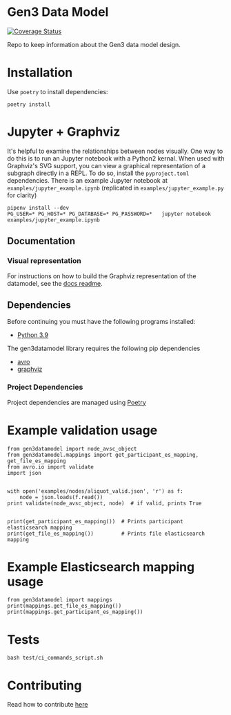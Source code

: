 Gen3 Data Model
==============

[![Coverage Status](https://coveralls.io/repos/github/uc-cdis/gen3datamodel/badge.svg?branch=chore/update-tests)](https://coveralls.io/github/uc-cdis/gen3datamodel?branch=chore/update-tests)

Repo to keep information about the Gen3 data model design.

# Installation

Use `poetry` to install dependencies:

```
poetry install
```

# Jupyter + Graphviz

It's helpful to examine the relationships between nodes visually.  One
way to do this is to run an Jupyter notebook with a Python2 kernal.
When used with Graphviz's SVG support, you can view a graphical
representation of a subgraph directly in a REPL. To do so, install the
`pyproject.toml` dependencies.  There is an example Jupyter
notebook at `examples/jupyter_example.ipynb` (replicated in
`examples/jupyter_example.py` for clarity)

```
pipenv install --dev
PG_USER=* PG_HOST=* PG_DATABASE=* PG_PASSWORD=*   jupyter notebook examples/jupyter_example.ipynb
```


## Documentation

### Visual representation

For instructions on how to build the Graphviz representation of the
datamodel, see the
[docs readme](https://github.com/uc-cdis/gen3datamodel/blob/develop/docs/README.md).


## Dependencies

Before continuing you must have the following programs installed:

- [Python 3.9](http://python.org/)

The gen3datamodel library requires the following pip dependencies

- [avro](https://avro.apache.org/)
- [graphviz](http://www.graphviz.org/)

### Project Dependencies

Project dependencies are managed using [Poetry](https://python-poetry.org/)

# Example validation usage
```
from gen3datamodel import node_avsc_object
from gen3datamodel.mappings import get_participant_es_mapping, get_file_es_mapping
from avro.io import validate
import json


with open('examples/nodes/aliquot_valid.json', 'r') as f:
    node = json.loads(f.read())
print validate(node_avsc_object, node)  # if valid, prints True


print(get_participant_es_mapping())  # Prints participant elasticsearch mapping
print(get_file_es_mapping())         # Prints file elasticsearch mapping
```

# Example Elasticsearch mapping usage
```
from gen3datamodel import mappings
print(mappings.get_file_es_mapping())
print(mappings.get_participant_es_mapping())
```

# Tests

```
bash test/ci_commands_script.sh
```

# Contributing

Read how to contribute [here](https://docs.gen3.org/docs/Contributor%20Guidelines/)
